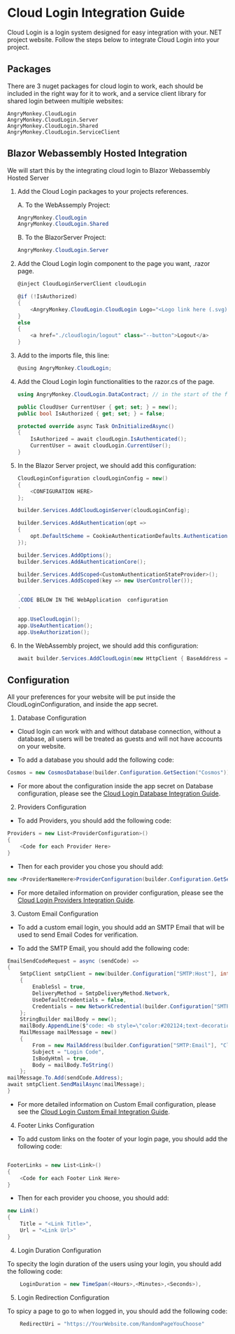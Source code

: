 # Cloud Login Integration Guide

Cloud Login is a login system designed for easy integration with your. NET project website. Follow the steps below to integrate Cloud Login into your project.

## Packages

There are 3 nuget packages for cloud login to work, each should be included in the right way for it to work, and a service client library for shared login between multiple websites:

    AngryMonkey.CloudLogin
    AngryMonkey.CloudLogin.Server
    AngryMonkey.CloudLogin.Shared
    AngryMonkey.CloudLogin.ServiceClient

## Blazor Webassembly Hosted Integration

We will start this by the integrating cloud login to Blazor Webassembly Hosted Server

1. Add the Cloud Login packages to your projects references.

    A. To the WebAssemply Project:
    ```csharp
    AngryMonkey.CloudLogin
    AngryMonkey.CloudLogin.Shared
    ```
    
    B. To the BlazorServer Project:
    ```csharp
    AngryMonkey.CloudLogin.Server
    ```

2. Add the Cloud Login login component to the page you want, .razor page. 

    ```csharp
    @inject CloudLoginServerClient cloudLogin

    @if (!IsAuthorized)
    {
        <AngryMonkey.CloudLogin.CloudLogin Logo="<Logo link here (.svg)>"/>
    }
    else
    {
        <a href="./cloudlogin/logout" class="--button">Logout</a>
    }
    ```
3. Add to the imports file, this line:
    ```csharp
    @using AngryMonkey.CloudLogin;
    ```
4. Add the Cloud Login login functionalities to the razor.cs of the page.

    ```csharp
    using AngryMonkey.CloudLogin.DataContract; // in the start of the file
    
    public CloudUser CurrentUser { get; set; } = new();
    public bool IsAuthorized { get; set; } = false;

    protected override async Task OnInitializedAsync()
    {
        IsAuthorized = await cloudLogin.IsAuthenticated();
        CurrentUser = await cloudLogin.CurrentUser();
    }
    ```

5. In the Blazor Server project, we should add this configuration:

    ```csharp
    CloudLoginConfiguration cloudLoginConfig = new()
    {
        <CONFIGURATION HERE>
    };

    builder.Services.AddCloudLoginServer(cloudLoginConfig);

    builder.Services.AddAuthentication(opt =>
    {
        opt.DefaultScheme = CookieAuthenticationDefaults.AuthenticationScheme;
    });

    builder.Services.AddOptions();
    builder.Services.AddAuthenticationCore();

    builder.Services.AddScoped<CustomAuthenticationStateProvider>();
    builder.Services.AddScoped(key => new UserController());

    .
    .CODE BELOW IN THE WebApplication  configuration
    .

    app.UseCloudLogin();
    app.UseAuthentication();
    app.UseAuthorization();

    ```
6. In the WebAssembly project, we should add this configuration:

    ```csharp
    await builder.Services.AddCloudLogin(new HttpClient { BaseAddress = new Uri(builder.HostEnvironment.BaseAddress) });
    ```

## Configuration

All your preferences for your website will be put inside the CloudLoginConfiguration, and inside the app secret.

1. Database Configuration

- Cloud login can work with and without database connection, without a database, all users will be treated as guests and will not have accounts on your website.

- To add a database you should add the following code:

```csharp
Cosmos = new CosmosDatabase(builder.Configuration.GetSection("Cosmos")),
```

- For more about the configuration inside the app secret on Database configuration, please see the [Cloud Login Database Integration Guide](cosmosdatabase.md).

2. Providers Configuration

- To add Providers, you should add the following code:

```csharp
Providers = new List<ProviderConfiguration>()
{
    <Code for each Provider Here>
}
```

- Then for each provider you chose you should add:

```csharp
new <ProviderNameHere>ProviderConfiguration(builder.Configuration.GetSection("<ProviderNameHere>"))
```

- For more detailed information on provider configuration, please see the [Cloud Login Providers Integration Guide](providers.md).

3. Custom Email Configuration

- To add a custom email login, you should add an SMTP Email that will be used to send Email Codes for verification.

- To add the SMTP Email, you should add the following code:

```csharp
EmailSendCodeRequest = async (sendCode) =>
{
    SmtpClient smtpClient = new(builder.Configuration["SMTP:Host"], int.Parse(builder.Configuration["SMTP:Port"]))
    {
        EnableSsl = true,
        DeliveryMethod = SmtpDeliveryMethod.Network,
        UseDefaultCredentials = false,
        Credentials = new NetworkCredential(builder.Configuration["SMTP:Email"], builder.Configuration["SMTP:Password"])
    };
    StringBuilder mailBody = new();
    mailBody.AppendLine($"code: <b style=\"color:#202124;text-decoration:none\">{sendCode.Code}</b> <br />");
    MailMessage mailMessage = new()
    {
        From = new MailAddress(builder.Configuration["SMTP:Email"], "Cloud Login"),
        Subject = "Login Code",
        IsBodyHtml = true,
        Body = mailBody.ToString()
    };
mailMessage.To.Add(sendCode.Address);
await smtpClient.SendMailAsync(mailMessage);
}
```

- For more detailed information on Custom Email configuration, please see the [Cloud Login Custom Email Integration Guide](customemail.md).

4. Footer Links Configuration

- To add custom links on the footer of your login page, you should add the following code:

```csharp

FooterLinks = new List<Link>()
{
    <Code for each Footer Link Here>
}

```

- Then for each provider you choose, you should add:

```csharp
new Link()
{
    Title = "<Link Title>",
    Url = "<Link Url>"
}
```

4. Login Duration Configuration

To specity the login duration of the users using your login, you should add the following code:
```csharp
    LoginDuration = new TimeSpan(<Hours>,<Minutes>,<Seconds>),
```

5. Login Redirection Configuration

To spicy a page to go to when logged in, you should add the following code:
```csharp
    RedirectUri = "https://YourWebsite.com/RandomPageYouChoose"
```
